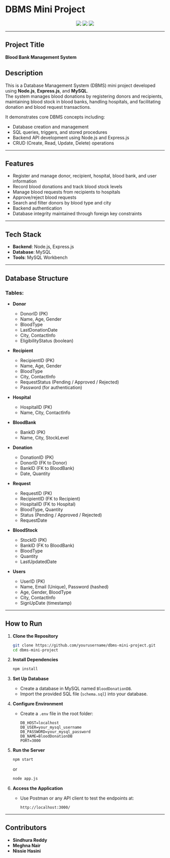 # DBMS Mini Project

<p align="center">
  <img src="https://img.shields.io/badge/Node.js-339933?style=for-the-badge&logo=nodedotjs&logoColor=white" />
  <img src="https://img.shields.io/badge/Express.js-000000?style=for-the-badge&logo=express&logoColor=white" />
  <img src="https://img.shields.io/badge/MySQL-005C84?style=for-the-badge&logo=mysql&logoColor=white" />
 
</p>

---

## Project Title
**Blood Bank Management System**

## Description
This is a Database Management System (DBMS) mini project developed using **Node.js**, **Express.js**, and **MySQL**.  
The system manages blood donations by registering donors and recipients, maintaining blood stock in blood banks, handling hospitals, and facilitating donation and blood request transactions.

It demonstrates core DBMS concepts including:

- Database creation and management
- SQL queries, triggers, and stored procedures
- Backend API development using Node.js and Express.js
- CRUD (Create, Read, Update, Delete) operations

---

## Features
- Register and manage donor, recipient, hospital, blood bank, and user information
- Record blood donations and track blood stock levels
- Manage blood requests from recipients to hospitals
- Approve/reject blood requests
- Search and filter donors by blood type and city
- Backend authentication 
- Database integrity maintained through foreign key constraints

---

## Tech Stack
- **Backend**: Node.js, Express.js
- **Database**: MySQL
- **Tools**: MySQL Workbench 

---

## Database Structure

### Tables:

- **Donor**
  - DonorID (PK)
  - Name, Age, Gender
  - BloodType
  - LastDonationDate
  - City, ContactInfo
  - EligibilityStatus (boolean)

- **Recipient**
  - RecipientID (PK)
  - Name, Age, Gender
  - BloodType
  - City, ContactInfo
  - RequestStatus (Pending / Approved / Rejected)
  - Password (for authentication)

- **Hospital**
  - HospitalID (PK)
  - Name, City, ContactInfo

- **BloodBank**
  - BankID (PK)
  - Name, City, StockLevel

- **Donation**
  - DonationID (PK)
  - DonorID (FK to Donor)
  - BankID (FK to BloodBank)
  - Date, Quantity

- **Request**
  - RequestID (PK)
  - RecipientID (FK to Recipient)
  - HospitalID (FK to Hospital)
  - BloodType, Quantity
  - Status (Pending / Approved / Rejected)
  - RequestDate

- **BloodStock**
  - StockID (PK)
  - BankID (FK to BloodBank)
  - BloodType
  - Quantity
  - LastUpdatedDate

- **Users**
  - UserID (PK)
  - Name, Email (Unique), Password (hashed)
  - Age, Gender, BloodType
  - City, ContactInfo
  - SignUpDate (timestamp)

---

## How to Run

1. **Clone the Repository**
    ```bash
    git clone https://github.com/yourusername/dbms-mini-project.git
    cd dbms-mini-project
    ```

2. **Install Dependencies**
    ```bash
    npm install
    ```

3. **Set Up Database**
    - Create a database in MySQL named `BloodDonationDB`.
    - Import the provided SQL file (`schema.sql`) into your database.

4. **Configure Environment**
    - Create a `.env` file in the root folder:
      ```env
      DB_HOST=localhost
      DB_USER=your_mysql_username
      DB_PASSWORD=your_mysql_password
      DB_NAME=BloodDonationDB
      PORT=3000
      ```

5. **Run the Server**
    ```bash
    npm start
    ```
    or
    ```bash
    node app.js
    ```

6. **Access the Application**
    - Use Postman or any API client to test the endpoints at:
      ```
      http://localhost:3000/
      ```

---


## Contributors
- **Sindhura Reddy** 
- **Meghna Nair** 
- **Nissie Hasini** 


